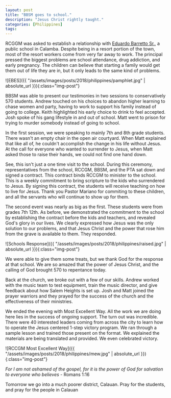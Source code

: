 ```yaml
---
layout: post
title: "BBSM goes to school."
description: "Jesus Christ rightly taught."
categories: [Philippines]
tags:
---
```


RCGGM was asked to establish a relationship with [Eduardo Barretto Sr.](https://www.facebook.com/EduardoBarrettoSrNationalHighSchool/), a public school in Calamba.  Despite being in a resort portion of the town, most of the resort workers come from very far away to work.  The principal pressed the biggest problems are school attendance, drug addiction, and early pregnancy.  The children can believe that starting a family would get them out of life they are in, but it only leads to the same kind of problems.  

![EBES]({{ "/assets/images/posts/2018/philippines/pamphlet.jpg" | absolute_url }}){:class="img-post"}

BBSM was able to present our testimonies in two sessions to conservatively 570 students.  Andrew touched on his choices to abandon higher learning to chase women and party, having to work to support his family instead of going to college.  Keith highlighted his early choice to drink to feel accepted.  Josh spoke of his gang lifestyle in and out of school.  Matt went to prison for trying to murder somebody instead of going to school.

In the first session, we were speaking to mainly 7th and 8th grade students.  There wasn't an empty chair in the open air courtyard.  When Matt explained that like all of, he couldn't accomplish the change in his life without Jesus.  At the call for everyone who wanted to surrender to Jesus, when Matt asked those to raise their hands, we could not find one hand down.  

See, this isn't just a one time visit to the school.  During this ceremony, representatives from the school, RCCGM, BBSM, and the PTA sat down and signed a contract.  This contract binds RCCGM to minister to the school.  This is a weekly commitment to bring scripture to the kids who surrendered to Jesus.  By signing this contract, the students will receive teaching on how to live for Jesus.  Thank you Pastor Mariano for commiting to these children, and all the servants who will continue to show up for them.

The second event was nearly as big as the first.  These students were from grades 7th 12th.  As before, we demonstrated the commitment to the school by establishing the contract before the kids and teachers, and revealed God's glory in our lives.  We clearly expressed how Jesus was the only solution to our problems, and that Jesus Christ and the power that rose him from the grave is available to them.  They responded.

![Schools Response]({{ "/assets/images/posts/2018/philippines/raised.jpg" | absolute_url }}){:class="img-post"}

We were able to give them some treats, but we thank God for the response at that school.  We are so amazed that the power of Jesus Christ, and the calling of God brought 570 to repentance today.

Back at the church, we broke out with a few of our skills.  Andrew worked with the music team to test equipment, train the music director, and give feedback about how Salem Heights is set up.  Josh and Matt joined the prayer warriors and they prayed for the success of the church and the effectiveness of their ministries.  

We ended the evening with Most Excellent Way.  All the work we are doing here lies in the success of ongoing support.  The turn out was incredible.  There were 40 interested leaders coming from across the city to learn how to operate the Jesus centered 1-step victory program.  We ran through a sample lesson and trained those present on the format.  We explained the materials are being translated and provided.  We even celebrated victory.

![RCCGM Most Excellent Way]({{ "/assets/images/posts/2018/philippines/mew.jpg" | absolute_url }}){:class="img-post"}

*For I am not ashamed of the gospel, for it is the power of God for salvation to everyone who believes* - Romans 1:16

Tomorrow we go into a much poorer district, Calauan.  Pray for the students, and pray for the people in Calauan